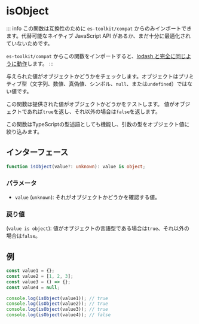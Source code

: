 # isObject

::: info
この関数は互換性のために `es-toolkit/compat` からのみインポートできます。代替可能なネイティブ JavaScript API があるか、まだ十分に最適化されていないためです。

`es-toolkit/compat` からこの関数をインポートすると、[lodash と完全に同じように動作](../../../compatibility.md)します。
:::

与えられた値がオブジェクトかどうかをチェックします。オブジェクトはプリミティブ型（文字列、数値、真偽値、シンボル、`null`、または`undefined`）ではない値です。

この関数は提供された値がオブジェクトかどうかをテストします。
値がオブジェクトであれば`true`を返し、それ以外の場合は`false`を返します。

この関数はTypeScriptの型述語としても機能し、引数の型をオブジェクト値に絞り込みます。

## インターフェース

```typescript
function isObject(value?: unknown): value is object;
```

### パラメータ

- `value` (`unknown`): それがオブジェクトかどうかを確認する値。

### 戻り値

(`value is object`): 値がオブジェクトの言語型である場合は`true`、それ以外の場合は`false`。

## 例

```typescript
const value1 = {};
const value2 = [1, 2, 3];
const value3 = () => {};
const value4 = null;

console.log(isObject(value1)); // true
console.log(isObject(value2)); // true
console.log(isObject(value3)); // true
console.log(isObject(value4)); // false
```
